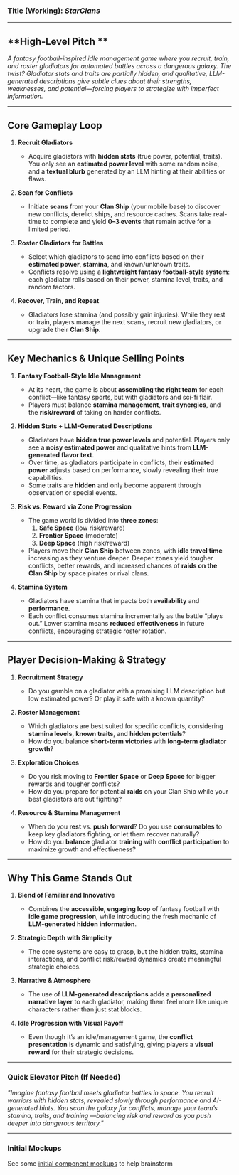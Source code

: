 ### **Title (Working)**: *StarClans*

---

## **High-Level Pitch **

*A fantasy football-inspired idle management game where you recruit, train, and roster gladiators for automated battles across a dangerous galaxy. The twist? Gladiator stats and traits are partially hidden, and qualitative, LLM-generated descriptions give subtle clues about their strengths, weaknesses, and potential—forcing players to strategize with imperfect information.*

---

## **Core Gameplay Loop**

1. **Recruit Gladiators**  
   - Acquire gladiators with **hidden stats** (true power, potential, traits). You only see an **estimated power level** with some random noise, and a **textual blurb** generated by an LLM hinting at their abilities or flaws.
   
2. **Scan for Conflicts**  
   - Initiate **scans** from your **Clan Ship** (your mobile base) to discover new conflicts, derelict ships, and resource caches. Scans take real-time to complete and yield **0–3 events** that remain active for a limited period.

3. **Roster Gladiators for Battles**  
   - Select which gladiators to send into conflicts based on their **estimated power**, **stamina**, and known/unknown traits.  
   - Conflicts resolve using a **lightweight fantasy football-style system**: each gladiator rolls based on their power, stamina level, traits, and random factors.

4. **Recover, Train, and Repeat**  
   - Gladiators lose stamina (and possibly gain injuries). While they rest or train, players manage the next scans, recruit new gladiators, or upgrade their **Clan Ship**.

---

## **Key Mechanics & Unique Selling Points**

1. **Fantasy Football-Style Idle Management**  
   - At its heart, the game is about **assembling the right team** for each conflict—like fantasy sports, but with gladiators and sci-fi flair.  
   - Players must balance **stamina management**, **trait synergies**, and the **risk/reward** of taking on harder conflicts.

2. **Hidden Stats + LLM-Generated Descriptions**  
   - Gladiators have **hidden true power levels** and potential. Players only see a **noisy estimated power** and qualitative hints from **LLM-generated flavor text**.  
   - Over time, as gladiators participate in conflicts, their **estimated power** adjusts based on performance, slowly revealing their true capabilities.  
   - Some traits are **hidden** and only become apparent through observation or special events.

3. **Risk vs. Reward via Zone Progression**  
   - The game world is divided into **three zones**:  
     1. **Safe Space** (low risk/reward)  
     2. **Frontier Space** (moderate)  
     3. **Deep Space** (high risk/reward)  
   - Players move their **Clan Ship** between zones, with **idle travel time** increasing as they venture deeper. Deeper zones yield tougher conflicts, better rewards, and increased chances of **raids on the Clan Ship** by space pirates or rival clans.

4. **Stamina System**  
   - Gladiators have stamina that impacts both **availability** and **performance**.  
   - Each conflict consumes stamina incrementally as the battle “plays out.” Lower stamina means **reduced effectiveness** in future conflicts, encouraging strategic roster rotation.

---

## **Player Decision-Making & Strategy**

1. **Recruitment Strategy**  
   - Do you gamble on a gladiator with a promising LLM description but low estimated power? Or play it safe with a known quantity?

2. **Roster Management**  
   - Which gladiators are best suited for specific conflicts, considering **stamina levels**, **known traits**, and **hidden potentials**?  
   - How do you balance **short-term victories** with **long-term gladiator growth**?

3. **Exploration Choices**  
   - Do you risk moving to **Frontier Space** or **Deep Space** for bigger rewards and tougher conflicts?  
   - How do you prepare for potential **raids** on your Clan Ship while your best gladiators are out fighting?

4. **Resource & Stamina Management**  
   - When do you **rest** vs. **push forward**? Do you use **consumables** to keep key gladiators fighting, or let them recover naturally?  
   - How do you **balance** gladiator **training** with **conflict participation** to maximize growth and effectiveness?

---

## **Why This Game Stands Out**

1. **Blend of Familiar and Innovative**  
   - Combines the **accessible, engaging loop** of fantasy football with **idle game progression**, while introducing the fresh mechanic of **LLM-generated hidden information**.

2. **Strategic Depth with Simplicity**  
   - The core systems are easy to grasp, but the hidden traits, stamina interactions, and conflict risk/reward dynamics create meaningful strategic choices.

3. **Narrative & Atmosphere**  
   - The use of **LLM-generated descriptions** adds a **personalized narrative layer** to each gladiator, making them feel more like unique characters rather than just stat blocks.

4. **Idle Progression with Visual Payoff**  
   - Even though it’s an idle/management game, the **conflict presentation** is dynamic and satisfying, giving players a **visual reward** for their strategic decisions.

---

### **Quick Elevator Pitch (If Needed)**

*"Imagine fantasy football meets gladiator battles in space. You recruit warriors with hidden stats, revealed slowly through performance and AI-generated hints. You scan the galaxy for conflicts, manage your team’s stamina, traits, and training —balancing risk and reward as you push deeper into dangerous territory."*

---

### **Initial Mockups**

See some [initial component mockups](https://www.adamportal.com/starclandemo) to help brainstorm
